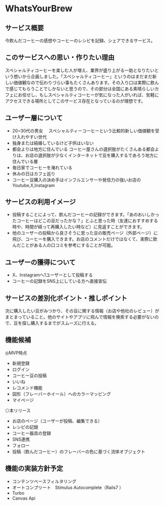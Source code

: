# WhatsYourBrew
## サービス概要
今飲んだコーヒーの感想やコーヒーのレシピを記録、シェアできるサービス。

## このサービスへの思い・作りたい理由

スペシャルティコーヒーを楽しむ人が増え、業界が盛り上がる一助となりたいという想いから企画しました。「スペシャルティコーヒー」というのはまだまだ新しい価値観なので伝わりづらい事もたくさんあります。その入り口は実際に飲んで感じてもらうことでしかないと思うので、その部分は全国にある素晴らしいカフェにお任せし、もしスペシャルティコーヒーが気になった人がいれば、気軽にアクセスできる場所としてこのサービス存在となっているのが理想です。

## ユーザー層について

- 20~30代の男女　
スペシャルティーコーヒーという比較的新しい価値観を受け入れやすい世代
- 独身または結婚しているけど子供はいない
- 都会よりは地方に住んでいる
コーヒー屋さんの選択肢がたくさんある都会よりは、お店の選択肢が少なくインターネットで豆を購入するであろう地方に住んでいる層
- 毎日家でコーヒーを淹れている
- 休みの日はカフェ巡り
- コーヒー豆購入の決め手はインフルエンサーや発信力の強いお店のYoutube,X,Instagram

## サービスの利用イメージ

- 投稿することによって、飲んだコーヒーの記録ができます。「あのおいしかったコーヒーはどこの豆だったかな？」とふと思った時（友達におすすめする時や、時間が経って再購入したい時など）に見返すことができます。
- 他のユーザーの投稿から良さそうに思った豆の販売ページ（外部ページ）に飛び、コーヒーを購入できます。お店のコメントだけではなくて、実際に飲んだことがある人の口コミを参考にすることが可能。

## ユーザーの獲得について

- X、Instagramへ1ユーザーとして投稿する
- コーヒーの記録をSNS上にしている方へ直接宣伝

## サービスの差別化ポイント・推しポイント

次に購入したい豆がみつかり、その豆に関する情報（お店や他社のレビュー）がまとまっていること。他のサイトやアプリに飛んで情報を検索する必要がないので、豆を探し購入するまでがスムーズに行える。

## 機能候補

◎MVP時点

- 新規登録
- ログイン
- コーヒー豆の投稿
- いいね
- レコメンド機能
- 図形（フレーバーホイール）へのカラーマッピング
- マイページ

◎本リリース

- お店のページ（ユーザーが投稿、編集できる）
- レシピの記録
- コーヒー器具の登録
- SNS連携
- フォロー
- 投稿（飲んだコーヒー）のフレーバーの色に基づく流体オブジェクト

## 機能の実装方針予定

- コンテンツベースフィルタリング
- オートコンプリート　Stimulus Autocomplete（Rails7 ）
- Turbo
- Canvas Api